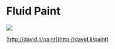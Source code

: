# Fluid Paint

![](http://david.li/images/paintgithub.png)

[http://david.li/paint](http://david.li/paint)
